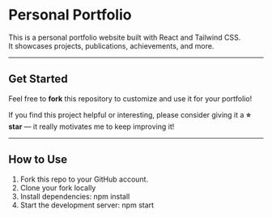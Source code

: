 # Personal Portfolio

This is a personal portfolio website built with React and Tailwind CSS.  
It showcases projects, publications, achievements, and more.

---

## Get Started

Feel free to **fork** this repository to customize and use it for your portfolio!  

If you find this project helpful or interesting, please consider giving it a **⭐ star** — it really motivates me to keep improving it!

---

## How to Use

1. Fork this repo to your GitHub account.  
2. Clone your fork locally
3. Install dependencies: npm install
5. Start the development server: npm start
